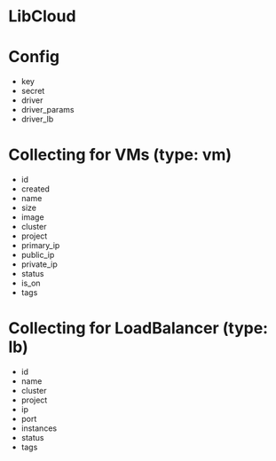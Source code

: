# LibCloud

# Config

* key
* secret
* driver
* driver_params
* driver_lb

# Collecting for VMs (type: vm)

* id
* created
* name
* size
* image
* cluster
* project
* primary_ip
* public_ip
* private_ip
* status
* is_on
* tags

# Collecting for LoadBalancer (type: lb)

* id
* name
* cluster
* project
* ip
* port
* instances
* status
* tags
 